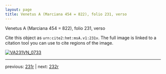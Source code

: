 ```yaml
---
layout: page
title: Venetus A (Marciana 454 = 822), folio 231, verso
---
```


Venetus A (Marciana 454 = 822), folio 231, verso

Cite this object as `urn:cite2:hmt:msA.v1:231v`.  The full image is linked to a citation tool you can use to cite regions of the image.

[![VA231VN_0733](http://www.homermultitext.org/iipsrv?IIIF=/project/homer/pyramidal/deepzoom/hmt/vaimg/2017a/VA231VN_0733.tif/full/800,/0/default.jpg)](http://www.homermultitext.org/ict2/?urn=urn:cite2:hmt:vaimg.2017a:VA231VN_0733) 

---

previous:  [231r](../231r/) | next: [232r](../232r/)